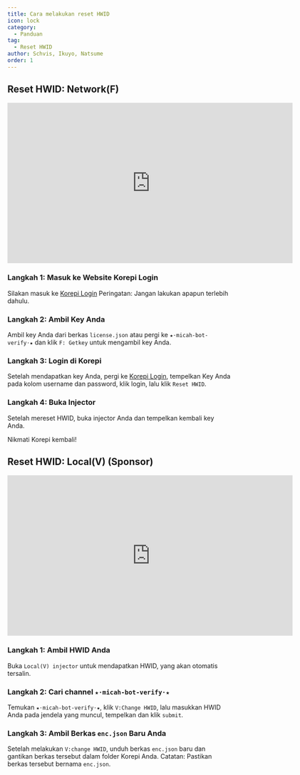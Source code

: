 ```yaml
---
title: Cara melakukan reset HWID
icon: lock
category:
  - Panduan
tag:
  - Reset HWID
author: Schvis, Ikuyo, Natsume
order: 1
---
```


## Reset HWID: Network(F)

<iframe width="640" height="360" src="https://www.youtube.com/embed/DRSEmYsl4F4" title="how to change hwid for F" frameborder="0" allow="accelerometer; autoplay; clipboard-write; encrypted-media; gyroscope; picture-in-picture; web-share" allowfullscreen></iframe>

### Langkah 1: Masuk ke Website Korepi Login

Silakan masuk ke [Korepi Login](https://keyauth.cc/panel/Strigger/Korepi)
Peringatan: Jangan lakukan apapun terlebih dahulu.

### Langkah 2: Ambil Key Anda

Ambil key Anda dari berkas `license.json` atau pergi ke `★⋅micah-bot-verify⋅★` dan klik `F: Getkey` untuk mengambil key Anda.

### Langkah 3: Login di Korepi

Setelah mendapatkan key Anda, pergi ke [Korepi Login](https://keyauth.cc/panel/Strigger/Korepi), tempelkan Key Anda pada kolom username dan password, klik login, lalu klik `Reset HWID`.

### Langkah 4: Buka Injector

Setelah mereset HWID, buka injector Anda dan tempelkan kembali key Anda.

Nikmati Korepi kembali!

## Reset HWID: Local(V) (Sponsor)
<iframe width="640" height="360" src="https://www.youtube.com/embed/q0G9UZHErrg?list=PL5eI1Tb64p56Mp6JqoR_o3BYk9UFTbOQI" title="How to reset Local V HWID" frameborder="0" allow="accelerometer; autoplay; clipboard-write; encrypted-media; gyroscope; picture-in-picture; web-share" allowfullscreen></iframe>

### Langkah 1: Ambil HWID Anda

Buka `Local(V) injector` untuk mendapatkan HWID, yang akan otomatis tersalin.

### Langkah 2: Cari channel `★⋅micah-bot-verify⋅★`

Temukan `★⋅micah-bot-verify⋅★`, klik `V:Change HWID`, lalu masukkan HWID Anda pada jendela yang muncul, tempelkan dan klik `submit`.

### Langkah 3: Ambil Berkas `enc.json` Baru Anda

Setelah melakukan `V:change HWID`, unduh berkas `enc.json` baru dan gantikan berkas tersebut dalam folder Korepi Anda.
Catatan: Pastikan berkas tersebut bernama `enc.json`.
